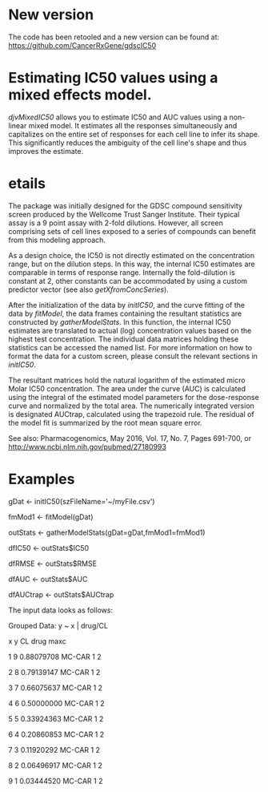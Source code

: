 # New version

The code has been retooled and a new version can be found at: https://github.com/CancerRxGene/gdscIC50 


# Estimating IC50 values using a mixed effects model.

_djvMixedIC50_ allows you to estimate IC50 and AUC values using a non-linear mixed model. It estimates all the responses simultaneously and capitalizes on the entire set of responses for each cell line to infer its shape. This significantly reduces the ambiguity of the cell line's shape and thus improves the estimate.

# etails
The package was initially designed for the GDSC compound sensitivity screen produced by the Wellcome Trust Sanger Institute. Their typical assay is a 9 point assay with 2-fold dilutions. However, all screen comprising sets of cell lines exposed to a series of compounds can benefit from this modeling approach.

As a design choice, the IC50 is not directly estimated on the concentration range, but on the dilution steps. In this way, the internal IC50 estimates are comparable in terms of response range. Internally the fold-dilution is constant at 2, other constants can be accommodated by using a custom predictor vector (see also _getXfromConcSeries_).

After the initialization of the data by _initIC50_, and the curve fitting of the data by _fitModel_, the data frames containing the resultant statistics are constructed by _gatherModelStats_. In this function, the internal IC50 estimates are translated to actual (log) concentration values based on the highest test concentration. The individual data matrices holding these statistics can be accessed the named list. For more information on how to format the data for a custom screen, please consult the relevant sections in _initIC50_.

The resultant matrices hold the natural logarithm of the estimated micro Molar IC50 concentration. The area under the curve (AUC) is calculated using the integral of the estimated model parameters for the dose-response curve and normalized by the total area. The numerically integrated version is designated AUCtrap, calculated using the trapezoid rule. The residual of the model fit is summarized by the root mean square error.

See also: Pharmacogenomics, May 2016, Vol. 17, No. 7, Pages 691-700, or http://www.ncbi.nlm.nih.gov/pubmed/27180993

# Examples
gDat      <- initIC50(szFileName='~/myFile.csv')

fmMod1    <- fitModel(gDat)

outStats  <- gatherModelStats(gDat=gDat,fmMod1=fmMod1)

dfIC50    <- outStats$IC50

dfRMSE    <- outStats$RMSE

dfAUC     <- outStats$AUC

dfAUCtrap <- outStats$AUCtrap

The input data looks as follows:

Grouped Data: y ~ x | drug/CL

  x          y     CL drug maxc
  
1 9 0.88079708 MC-CAR    1    2

2 8 0.79139147 MC-CAR    1    2

3 7 0.66075637 MC-CAR    1    2

4 6 0.50000000 MC-CAR    1    2

5 5 0.33924363 MC-CAR    1    2

6 4 0.20860853 MC-CAR    1    2

7 3 0.11920292 MC-CAR    1    2

8 2 0.06496917 MC-CAR    1    2

9 1 0.03444520 MC-CAR    1    2


